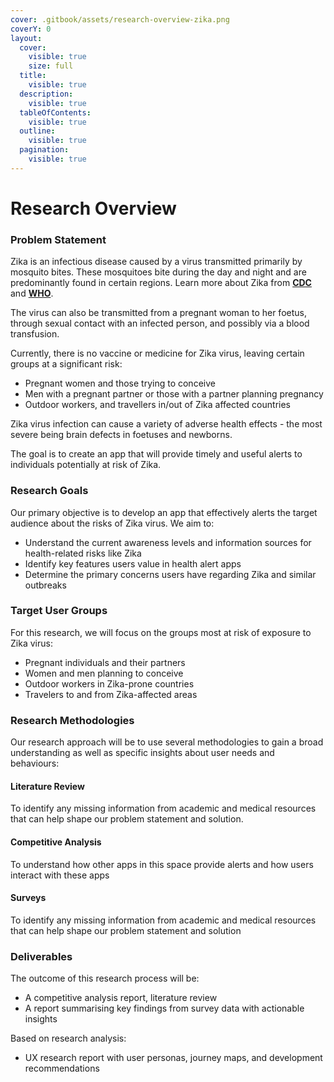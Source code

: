 ```yaml
---
cover: .gitbook/assets/research-overview-zika.png
coverY: 0
layout:
  cover:
    visible: true
    size: full
  title:
    visible: true
  description:
    visible: true
  tableOfContents:
    visible: true
  outline:
    visible: true
  pagination:
    visible: true
---
```


# Research Overview

### Problem Statement

Zika is an infectious disease caused by a virus transmitted primarily by mosquito bites. These mosquitoes bite during the day and night and are predominantly found in certain regions. Learn more about Zika from [**CDC**](https://www.cdc.gov/zika/index.html) and [**WHO**](https://www.who.int/health-topics/zika-virus-disease#tab=tab\_1).

The virus can also be transmitted from a pregnant woman to her foetus, through sexual contact with an infected person, and possibly via a blood transfusion.&#x20;

Currently, there is no vaccine or medicine for Zika virus, leaving certain groups at a significant risk:

* Pregnant women and those trying to conceive
* Men with a pregnant partner or those with a partner planning pregnancy
* Outdoor workers, and travellers in/out of Zika affected countries

Zika virus infection can cause a variety of adverse health effects - the most severe being brain defects in foetuses and newborns.

The goal is to create an app that will provide timely and useful alerts to individuals potentially at risk of Zika.

### Research Goals

Our primary objective is to develop an app that effectively alerts the target audience about the risks of Zika virus. We aim to:

* Understand the current awareness levels and information sources for health-related risks like Zika
* Identify key features users value in health alert apps
* Determine the primary concerns users have regarding Zika and similar outbreaks

### Target User Groups

For this research, we will focus on the groups most at risk of exposure to Zika virus:

* Pregnant individuals and their partners
* Women and men planning to conceive
* Outdoor workers in Zika-prone countries
* Travelers to and from Zika-affected areas

### Research Methodologies

Our research approach will be to use several methodologies to gain a broad understanding as well as specific insights about user needs and behaviours:

#### Literature Review

To identify any missing information from academic and medical resources that can help shape our problem statement and solution.

#### Competitive Analysis

To understand how other apps in this space provide alerts and how users interact with these apps

#### Surveys

To identify any missing information from academic and medical resources that can help shape our problem statement and solution

### Deliverables

The outcome of this research process will be:

* A competitive analysis report, literature review
* A report summarising key findings from survey data with actionable insights

Based on research analysis:

* UX research report with user personas, journey maps, and development recommendations


